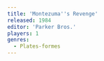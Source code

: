 ```yaml
---
title: 'Montezuma''s Revenge'
released: 1984
editor: 'Parker Bros.'
players: 1
genres:
  - Plates-formes
---
```

